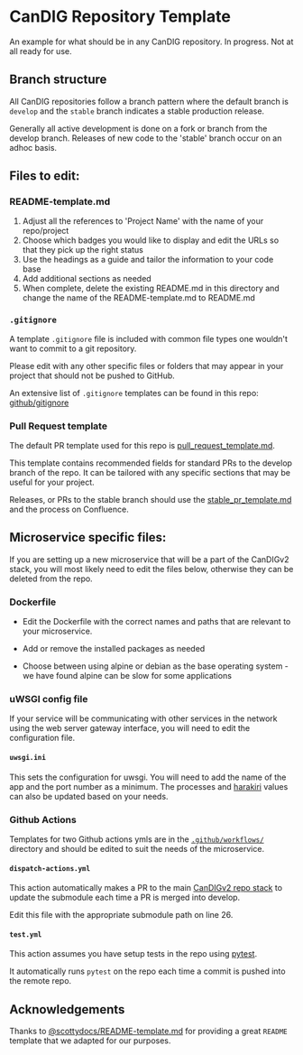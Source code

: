 # CanDIG Repository Template
An example for what should be in any CanDIG repository.  In progress. Not at all ready for use. 

## Branch structure

All CanDIG repositories follow a branch pattern where the default branch is `develop` and the `stable` branch indicates a stable production release.

Generally all active development is done on a fork or branch from the develop branch. Releases of new code to the 'stable' branch occur on an adhoc basis.

## Files to edit:

### README-template.md 

1. Adjust all the references to 'Project Name' with the name of your repo/project
1. Choose which badges you would like to display and edit the URLs so that they pick up the right status
1. Use the headings as a guide and tailor the information to your code base
1. Add additional sections as needed
1. When complete, delete the existing README.md in this directory and change the name of the README-template.md to README.md

### `.gitignore`

A template `.gitignore` file is included with common file types one wouldn't want to commit to a git repository. 

Please edit with any other specific files or folders that may appear in your project that should not be pushed to GitHub.

An extensive list of `.gitignore` templates can be found in this repo: [github/gitignore](https://github.com/github/gitignore)

### Pull Request template

The default PR template used for this repo is [pull_request_template.md](.github/pull_request_template.md). 

This template contains recommended fields for standard PRs to the develop branch of the repo. It can be tailored with any specific sections that may be useful for your project.

Releases, or PRs to the stable branch should use the [stable_pr_template.md](.github/PULL_REQUEST_TEMPLATE/stable_pr_template.md) and the process on Confluence.  

## Microservice specific files:

If you are setting up a new microservice that will be a part of the CanDIGv2 stack, you will most likely need to edit the files below, otherwise they can be deleted from the repo.

### Dockerfile

- Edit the Dockerfile with the correct names and paths that are relevant to your microservice.

- Add or remove the installed packages as needed

- Choose between using alpine or debian as the base operating system - we have found alpine can be slow for some applications

### uWSGI config file

If your service will be communicating with other services in the network using the web server gateway interface, you will need to edit the configuration file.

#### `uwsgi.ini`

This sets the configuration for uwsgi. You will need to add the name of the app and the port number as a minimum. The processes and [harakiri](https://uwsgi-docs.readthedocs.io/en/latest/Glossary.html) values can also be updated based on your needs.

### Github Actions

Templates for two Github actions ymls are in the [`.github/workflows/`](.github/workflows) directory and should be edited to suit the needs of the microservice. 

#### `dispatch-actions.yml`

This action automatically makes a PR to the main [CanDIGv2 repo stack](https://github.com/CanDIG/CanDIGv2) to update the submodule each time a PR is merged into develop.

Edit this file with the appropriate submodule path on line 26.

#### `test.yml`

This action assumes you have setup tests in the repo using [pytest](https://docs.pytest.org/en/7.4.x/). 

It automatically runs `pytest` on the repo each time a commit is pushed into the remote repo. 


## Acknowledgements

Thanks to [@scottydocs/README-template.md](https://github.com/scottydocs/README-template.md/tree/master) for providing a great `README` template that we adapted for our purposes.
